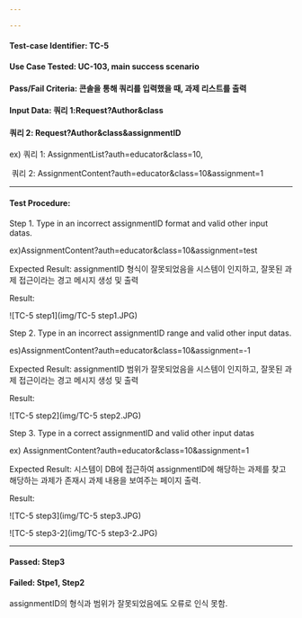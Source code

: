 ```yaml
---

---
```


#### Test-case Identifier: TC-5

#### Use Case Tested: UC-103, main success scenario

#### Pass/Fail Criteria: 콘솔을 통해 쿼리를 입력했을 때, 과제 리스트를 출력

#### Input Data: 쿼리 1:Request?Author&class 

#### 					   쿼리 2: Request?Author&class&assignmentID 

ex) 쿼리 1: AssignmentList?auth=educator&class=10, 

​      쿼리 2: AssignmentContent?auth=educator&class=10&assignment=1

------

#### Test Procedure:

Step 1. Type in an incorrect assignmentID format and valid other input datas.

ex)AssignmentContent?auth=educator&class=10&assignment=test

Expected Result: assignmentID 형식이 잘못되었음을 시스템이 인지하고, 잘못된 과제 접근이라는 경고 메시지 생성 및 출력

Result:

![TC-5 step1](img/TC-5 step1.JPG)

Step 2. Type in an incorrect assignmentID range and valid other input datas.

es)AssignmentContent?auth=educator&class=10&assignment=-1

Expected Result: assignmentID 범위가 잘못되었음을 시스템이 인지하고, 잘못된 과제 접근이라는 경고 메시지 생성 및 출력

Result:

![TC-5 step2](img/TC-5 step2.JPG)

Step 3. Type in a correct assignmentID and valid other input datas

ex) AssignmentContent?auth=educator&class=10&assignment=1

Expected Result: 시스템이 DB에 접근하여 assignmentID에 해당하는 과제를 찾고 해당하는 과제가 존재시 과제 내용을 보여주는 페이지 출력.

Result:

![TC-5 step3](img/TC-5 step3.JPG)

![TC-5 step3-2](img/TC-5 step3-2.JPG)

------

#### Passed: Step3

#### Failed: Stpe1, Step2

assignmentID의 형식과 범위가 잘못되었음에도 오류로 인식 못함.